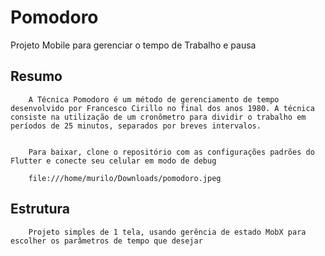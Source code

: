 # Pomodoro

Projeto Mobile para gerenciar o tempo de Trabalho e pausa

## Resumo

        A Técnica Pomodoro é um método de gerenciamento de tempo desenvolvido por Francesco Cirillo no final dos anos 1980. A técnica consiste na utilização de um cronômetro para dividir o trabalho em períodos de 25 minutos, separados por breves intervalos.


        Para baixar, clone o repositório com as configurações padrões do Flutter e conecte seu celular em modo de debug

        file:///home/murilo/Downloads/pomodoro.jpeg



## Estrutura

        Projeto simples de 1 tela, usando gerência de estado MobX para escolher os parâmetros de tempo que desejar

        

